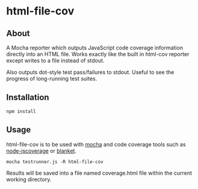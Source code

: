 html-file-cov
=============

About
-------------
A Mocha reporter which outputs JavaScript code coverage information directly into an HTML file. Works exactly like the built in html-cov reporter except writes to a file instead of stdout. 

Also outputs dot-style test pass/failures to stdout. Useful to see the progress of long-running test suites.

Installation
-------------
```
npm install
```

Usage
-------------
html-file-cov is to be used with [mocha](https://github.com/visionmedia/mocha) and code coverage tools such as [node-jscoverage](https://github.com/visionmedia/node-jscoverage) or [blanket](https://github.com/Migrii/blanket). 

```
mocha testrunner.js -R html-file-cov
```

Results will be saved into a file named coverage.html file within the current working directory.